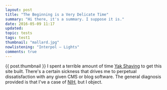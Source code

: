 ```yaml
---
layout: post
title: "The Beginning is a Very Delicate Time"
summary: "Hi there, it's a summary. I suppose it is."
date: 2016-05-09 11:17
updated:
topic: tests
tags: test1
thumbnail: "mallard.jpg"
nowlistening: "Interpol – Lights"
comments: true
---
```

{{ post.thumbnail }}
I spent a terrible amount of time [Yak Shaving](http://projects.csail.mit.edu/gsb/old-archive/gsb-archive/gsb2000-02-11.html) to get this site built. There's a certain sickness that drives me to perpetual dissatisfaction with any given CMS or blog software. The general diagnosis provided is that I've a case of [NIH](https://en.m.wikipedia.org/wiki/Not_invented_here), but I object.
